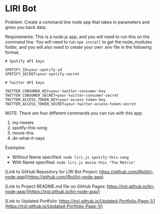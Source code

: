 # LIRI Bot

Problem: Create a command line node app that takes in parameters and gives you back data.

Requirements: This is a node.js app, and you will need to run this on the command line. You will need to run `npm install` to get the node_modules folder, and you will also need to create your own .env file in the following format,
```
# Spotify API keys

SPOTIFY_ID=your-spotify-id
SPOTIFY_SECRET=your-spotify-secret

# Twitter API keys

TWITTER_CONSUMER_KEY=your-twitter-consumer-key
TWITTER_CONSUMER_SECRET=your-twitter-consumer-secret
TWITTER_ACCESS_TOKEN_KEY=your-access-token-key
TWITTER_ACCESS_TOKEN_SECRET=your-twitter-access-token-secret
```
NOTE: There are four different commands you can run with this app:
1. my-tweets
2. spotify-this-song
3. movie-this
4. do-what-it-says

Examples:
* Without Name specified: `node liri.js spotify-this-song`
* With Name specified: `node liri.js movie-this "The Matrix"`

[Link to GitHub Repository for LIRI Bot Project: https://github.com/jRol/liri-node-app](https://github.com/jRol/liri-node-app)

[Link to Project README.md file on GitHub Pages: https://jrol.github.io/liri-node-app/](https://jrol.github.io/liri-node-app/)

[Link to Updated Portfolio: https://jrol.github.io/Updated-Portfolio-Page-1/](https://jrol.github.io/Updated-Portfolio-Page-1/)